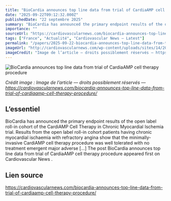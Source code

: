 ```yaml
---
title: "BioCardia announces top line data from trial of CardiaAMP cell therapy procedure"
date: "2025-09-22T09:12:32.000Z"
publishedDate: "22 septembre 2025"
summary: "BioCardia has announced the primary endpoint results of the open label roll-in cohort of the CardiAMP Cell Therapy in Chronic Myocardial Ischemia trial. Results from the open label roll-in cohort patients having chronic myocardial ischaemia with refractory angina show that the minimally-invasive CardiAMP cell therapy procedure was well tolerated with no treatment emergent major adverse [&#8230;] The post BioCardia announces top line data from trial of CardiaAMP cell therapy procedure appeared first on Cardiovascular News ."
importance: ""
sourceUrl: "https://cardiovascularnews.com/biocardia-announces-top-line-data-from-trial-of-cardiaamp-cell-therapy-procedure/"
tags: ["France", "Actualité", "Cardiovascular News — Latest"]
permalink: "/papers/2025-09-22-biocardia-announces-top-line-data-from-trial-of-cardiaamp-cell-therapy-procedure"
imageUrl: "http://cardiovascularnews.com/wp-content/uploads/sites/14/2019/06/Helix-web.jpg"
imageCredit: "Image de l’article — droits possiblement réservés — https://cardiovascularnews.com/biocardia-announces-top-line-data-from-trial-of-cardiaamp-cell-therapy-procedure/"
---
```


![BioCardia announces top line data from trial of CardiaAMP cell therapy procedure](http://cardiovascularnews.com/wp-content/uploads/sites/14/2019/06/Helix-web.jpg)

*Crédit image : Image de l’article — droits possiblement réservés — https://cardiovascularnews.com/biocardia-announces-top-line-data-from-trial-of-cardiaamp-cell-therapy-procedure/*

## L’essentiel

BioCardia has announced the primary endpoint results of the open label roll-in cohort of the CardiAMP Cell Therapy in Chronic Myocardial Ischemia trial. Results from the open label roll-in cohort patients having chronic myocardial ischaemia with refractory angina show that the minimally-invasive CardiAMP cell therapy procedure was well tolerated with no treatment emergent major adverse [&#8230;] The post BioCardia announces top line data from trial of CardiaAMP cell therapy procedure appeared first on Cardiovascular News .

## Lien source

https://cardiovascularnews.com/biocardia-announces-top-line-data-from-trial-of-cardiaamp-cell-therapy-procedure/
